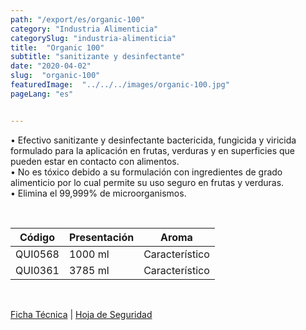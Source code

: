 ```yaml
---
path: "/export/es/organic-100"
category: "Industria Alimenticia"
categorySlug: "industria-alimenticia"
title:  "Organic 100"
subtitle: "sanitizante y desinfectante"
date: "2020-04-02"
slug:  "organic-100"
featuredImage:  "../../../images/organic-100.jpg"
pageLang: "es"


---
```

• Efectivo sanitizante y desinfectante bactericida, fungicida y viricida formulado para la aplicación en frutas, verduras y en superficies que pueden estar en contacto con alimentos.<br/>
• No es tóxico debido a su formulación con ingredientes de grado alimenticio por lo cual permite su uso seguro en frutas y verduras. <br/>
• Elimina el 99,999% de microorganismos.

 <br/>
<table class="min-w-full md:min-w-0 divide-y-0 divide-gray-200">
          <thead class=" bg-white">
            <tr>
              <th scope="col" class="px-2 py-2 text-center text-xs font-medium text-white bg-primary-default tracking-wider">
                Código
              </th>
              <th scope="col" class="px-2 py-2 text-center text-xs font-medium text-white bg-primary-lighter  tracking-wider">
                Presentación
              </th>
               <th scope="col" class="px-2 py-2 text-center text-xs font-medium text-white bg-primary-default  tracking-wider">
                Aroma
              </th>
            </tr>
          </thead>
          <tbody>
            <tr class="bg-gray-100">
              <td class="px-2 py-2 whitespace-nowrap text-xs text-gray-700 text-center">
              QUI0568
              </td>
              <td class="px-2 py-2 whitespace-nowrap text-xs text-gray-700 text-center">
              1000 ml
              </td>
              <td class="px-2 py-2 whitespace-nowrap text-xs text-gray-700 text-center">
              Característico
              </td>
            </tr>
             <tr class="bg-gray-300">
              <td class="px-2 py-2 whitespace-nowrap text-xs text-gray-700 text-center">
              QUI0361
              </td>
              <td class="px-2 py-2 whitespace-nowrap text-xs text-gray-700 text-center">
              3785 ml
              </td>
              <td class="px-2 py-2 whitespace-nowrap text-xs text-gray-700 text-center">
              Característico
              </td>
            </tr>
          </tbody>
        </table>
        <br>

 <a href="../../../files/FT-organic-100-exportacion.pdf" target="_blank" rel="noopener">Ficha Técnica</a> |
 <a href="../../../files/MSDS-organic-100.pdf" target="_blank" rel="noopener">Hoja de Seguridad</a>
